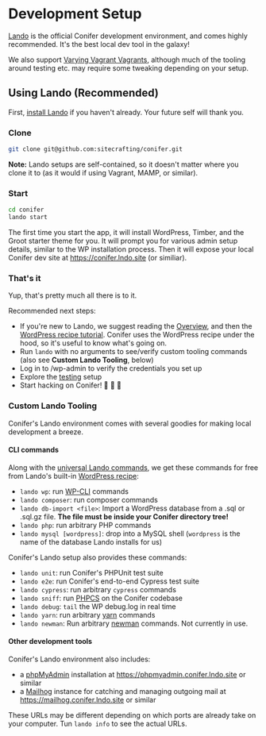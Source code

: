# Development Setup

[Lando](https://docs.devwithlando.io) is the official Conifer development environment, and comes highly recommended. It's the best local dev tool in the galaxy!

We also support [Varying Vagrant Vagrants](https://varyingvagrantvagrants.org/), although much of the tooling around testing etc. may require some tweaking depending on your setup.

## Using Lando (Recommended)

First, [install Lando](https://docs.devwithlando.io/installation/installing.html) if you haven't already. Your future self will thank you.

### Clone

```bash
git clone git@github.com:sitecrafting/conifer.git
```

**Note:** Lando setups are self-contained, so it doesn't matter where you clone it to (as it would if using Vagrant, MAMP, or similar).

### Start

```bash
cd conifer
lando start
```

The first time you start the app, it will install WordPress, Timber, and the Groot starter theme for you. It will prompt you for various admin setup details, similar to the WP installation process. Then it will expose your local Conifer dev site at https://conifer.lndo.site (or similiar).

### That's it

Yup, that's pretty much all there is to it.

Recommended next steps:

* If you're new to Lando, we suggest reading the [Overview](https://docs.devwithlando.io/), and then the [WordPress recipe tutorial](https://docs.devwithlando.io/tutorials/wordpress.html). Conifer uses the WordPress recipe under the hood, so it's useful to know what's going on.
* Run `lando` with no arguments to see/verify custom tooling commands (also see **Custom Lando Tooling**, below)
* Log in to /wp-admin to verify the credentials you set up
* Explore the [testing](/testing.md) setup
* Start hacking on Conifer! 🌲 🚀 🎉

### Custom Lando Tooling

Conifer's Lando environment comes with several goodies for making local development a breeze.

#### CLI commands

Along with the [universal Lando commands](https://docs.devwithlando.io/cli/usage.html), we get these commands for free from Lando's built-in [WordPress recipe](https://docs.devwithlando.io/tutorials/wordpress.html):

* `lando wp`: run [WP-CLI](https://wp-cli.org/) commands
* `lando composer`: run composer commands
* `lando db-import <file>`: Import a WordPress database from a .sql or .sql.gz file. **The file must be inside your Conifer directory tree!**
* `lando php`: run arbitrary PHP commands
* `lando mysql [wordpress]`: drop into a MySQL shell (`wordpress` is the name of the database Lando installs for us)

Conifer's Lando setup also provides these commands:

* `lando unit`: run Conifer's PHPUnit test suite
* `lando e2e`: run Conifer's end-to-end Cypress test suite
* `lando cypress`: run arbitrary `cypress` commands
* `lando sniff`: run [PHPCS](https://github.com/squizlabs/PHP_CodeSniffer) on the Conifer codebase
* `lando debug`: `tail` the WP debug.log in real time
* `lando yarn`: run arbitrary [yarn](https://www.npmjs.com/package/yarn) commands
* `lando newman`: Run arbitrary [newman](https://www.npmjs.com/package/newman) commands. Not currently in use.

#### Other development tools

Conifer's Lando environment also includes:

* a [phpMyAdmin](https://www.phpmyadmin.net/) installation at https://phpmyadmin.conifer.lndo.site or similar
* a [Mailhog](https://github.com/mailhog/MailHog) instance for catching and managing outgoing mail at https://mailhog.conifer.lndo.site or similar

These URLs may be different depending on which ports are already take on your computer. Tun `lando info` to see the actual URLs.